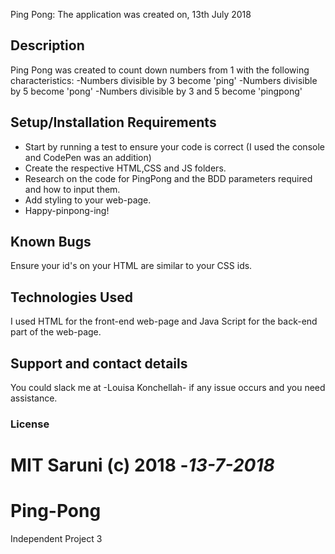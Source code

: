 Ping Pong: 
The application was created on, 13th July 2018
## Description
Ping Pong was created to count down numbers from 1 with the following characteristics:
-Numbers divisible by 3 become 'ping'
-Numbers divisible by 5 become 'pong'
-Numbers divisible by 3 and 5 become 'pingpong'

## Setup/Installation Requirements
* Start by running a test to ensure your code is correct (I used the console and CodePen was an addition)
* Create the respective HTML,CSS and JS folders.
* Research on the code for PingPong and the BDD parameters required and how to input them.
* Add styling to your web-page.
* Happy-pinpong-ing!

## Known Bugs
Ensure your id's on your HTML are similar to your CSS ids. 
## Technologies Used
 I used HTML for the front-end web-page and Java Script for the back-end part of the web-page.
## Support and contact details
You could slack me at -Louisa Konchellah- if any issue occurs and you need assistance.
### License
MIT
Saruni (c) 2018 -*13-7-2018*
=======
# Ping-Pong
Independent Project 3

